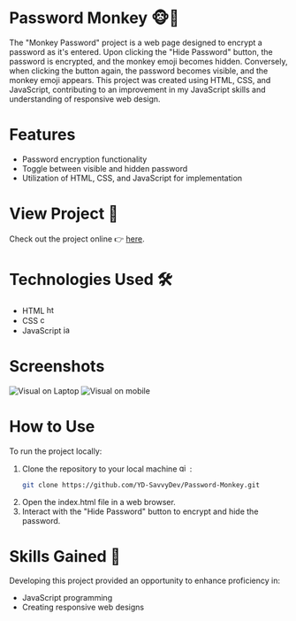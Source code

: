 # Password Monkey 🐵🙈

The "Monkey Password" project is a web page designed to encrypt a password as it's entered. Upon clicking the "Hide Password" button, the password is encrypted, and the monkey emoji becomes hidden. Conversely, when clicking the button again, the password becomes visible, and the monkey emoji appears. This project was created using HTML, CSS, and JavaScript, contributing to an improvement in my JavaScript skills and understanding of responsive web design.

# Features 
- Password encryption functionality
- Toggle between visible and hidden password
- Utilization of HTML, CSS, and JavaScript for implementation

# View Project 👀
Check out the project online 👉 [here](https://yd-savvydev.github.io/Password-Monkey/).

# Technologies Used 🛠
- HTML <img src="https://cdn.jsdelivr.net/gh/devicons/devicon/icons/html5/html5-original.svg" height="15" alt="html5 logo"  />
- CSS <img src="https://cdn.jsdelivr.net/gh/devicons/devicon/icons/css3/css3-original.svg" height="15" alt="css3 logo"  />
- JavaScript  <img src="https://cdn.jsdelivr.net/gh/devicons/devicon/icons/javascript/javascript-original.svg" height="15" alt="javascript logo"  />

# Screenshots
![Visual on Laptop](https://github.com/YD-SavvyDev/Password-Monkey/blob/main/Screenshots/visual-monkey-psw-laptop.png)
![Visual on mobile](https://github.com/YD-SavvyDev/Password-Monkey/blob/main/Screenshots/visual-monkey-psw-iphone.png)

# How to Use 
To run the project locally:

1. Clone the repository to your local machine  <img src="https://cdn.jsdelivr.net/gh/devicons/devicon/icons/git/git-original.svg" height="15" alt="git logo"  /> :
    ```bash
    git clone https://github.com/YD-SavvyDev/Password-Monkey.git
    ```
2. Open the index.html file in a web browser.
4. Interact with the "Hide Password" button to encrypt and hide the password.

# Skills Gained 🌟
Developing this project provided an opportunity to enhance proficiency in:

- JavaScript programming
- Creating responsive web designs
